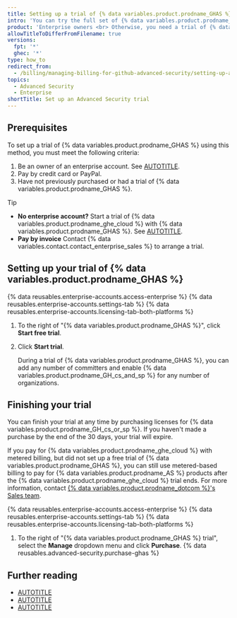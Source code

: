 ```yaml
---
title: Setting up a trial of {% data variables.product.prodname_GHAS %}
intro: 'You can try the full set of {% data variables.product.prodname_GHAS %} features for free.'
product: 'Enterprise owners <br> Otherwise, you need a trial of {% data variables.product.prodname_ghe_cloud %} with {% data variables.product.prodname_GHAS %}. See [AUTOTITLE](/enterprise-cloud@latest/admin/overview/setting-up-a-trial-of-github-enterprise-cloud) in the {% data variables.product.prodname_ghe_cloud %} docs.'
allowTitleToDifferFromFilename: true
versions:
  fpt: '*'
  ghec: '*'
type: how_to
redirect_from:
  - /billing/managing-billing-for-github-advanced-security/setting-up-a-trial-of-github-advanced-security
topics:
  - Advanced Security
  - Enterprise
shortTitle: Set up an Advanced Security trial
---
```


## Prerequisites

To set up a trial of {% data variables.product.prodname_GHAS %} using this method, you must meet the following criteria:

1. Be an owner of an enterprise account. See [AUTOTITLE](/enterprise-cloud@latest/admin/overview/about-enterprise-accounts).
1. Pay by credit card or PayPal.
1. Have not previously purchased or had a trial of {% data variables.product.prodname_GHAS %}.

> [!TIP]
> * **No enterprise account?** Start a trial of {% data variables.product.prodname_ghe_cloud %} with {% data variables.product.prodname_GHAS %}. See [AUTOTITLE](/enterprise-cloud@latest/admin/overview/setting-up-a-trial-of-github-enterprise-cloud).
> * **Pay by invoice** Contact {% data variables.contact.contact_enterprise_sales %} to arrange a trial.

## Setting up your trial of {% data variables.product.prodname_GHAS %}

{% data reusables.enterprise-accounts.access-enterprise %}
{% data reusables.enterprise-accounts.settings-tab %}
{% data reusables.enterprise-accounts.licensing-tab-both-platforms %}
1. To the right of "{% data variables.product.prodname_GHAS %}", click **Start free trial**.
1. Click **Start trial**.

   During a trial of {% data variables.product.prodname_GHAS %}, you can add any number of committers and enable {% data variables.product.prodname_GH_cs_and_sp %} for any number of organizations.

## Finishing your trial

You can finish your trial at any time by purchasing licenses for {% data variables.product.prodname_GH_cs_or_sp %}. If you haven't made a purchase by the end of the 30 days, your trial will expire.

If you pay for {% data variables.product.prodname_ghe_cloud %} with metered billing, but did not set up a free trial of {% data variables.product.prodname_GHAS %}, you can still use metered-based billing to pay for {% data variables.product.prodname_AS %} products after the {% data variables.product.prodname_ghe_cloud %} trial ends. For more information, contact [{% data variables.product.prodname_dotcom %}'s Sales team](https://enterprise.github.com/contact).

{% data reusables.enterprise-accounts.access-enterprise %}
{% data reusables.enterprise-accounts.settings-tab %}
{% data reusables.enterprise-accounts.licensing-tab-both-platforms %}
1. To the right of "{% data variables.product.prodname_GHAS %} trial", select the **Manage** dropdown menu and click **Purchase**.
{% data reusables.advanced-security.purchase-ghas %}

## Further reading

* [AUTOTITLE](/get-started/learning-about-github/about-github-advanced-security)
* [AUTOTITLE](/code-security/securing-your-organization/introduction-to-securing-your-organization-at-scale/about-enabling-security-features-at-scale)
* [AUTOTITLE](/code-security/adopting-github-advanced-security-at-scale)
